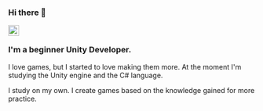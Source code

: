### Hi there 👋

<a href="https://www.linkedin.com/in/tigran-avagyan-483864236/">
  <img align="left" alt="Abhishek's LinkedIN" width="22px" src="https://raw.githubusercontent.com/peterthehan/peterthehan/master/assets/linkedin.svg" />
</a>

<br />

### I'm a beginner Unity Developer. 

I love games, but I started to love making them more.
At the moment I'm studying the Unity engine and the C# language.

I study on my own. I create games based on the knowledge gained for more practice.
